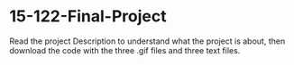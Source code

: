 # 15-122-Final-Project
Read the project Description to understand what the project is about, then download the code with the three .gif files and three text files.
